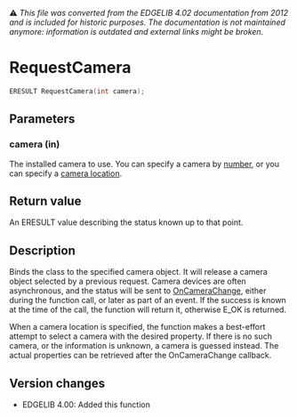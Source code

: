 :warning: _This file was converted from the EDGELIB 4.02 documentation from 2012 and is included for historic purposes. The documentation is not maintained anymore: information is outdated and external links might be broken._

# RequestCamera


```c++
ERESULT RequestCamera(int camera);
```

## Parameters
### camera (in)
The installed camera to use. You can specify a camera by [number](classecamera_getcameracount.md), or you can specify a [camera location](classecamera_definitions.md).

## Return value
An ERESULT value describing the status known up to that point.

## Description
Binds the class to the specified camera object. It will release a camera object selected by a previous request. Camera devices are often asynchronous, and the status will be sent to [OnCameraChange](framework_oncamerachange.md), either during the function call, or later as part of an event. If the success is known at the time of the call, the function will return it, otherwise E_OK is returned.

When a camera location is specified, the function makes a best-effort attempt to select a camera with the desired property. If there is no such camera, or the information is unknown, a camera is guessed instead. The actual properties can be retrieved after the OnCameraChange callback.

## Version changes
- EDGELIB 4.00: Added this function

